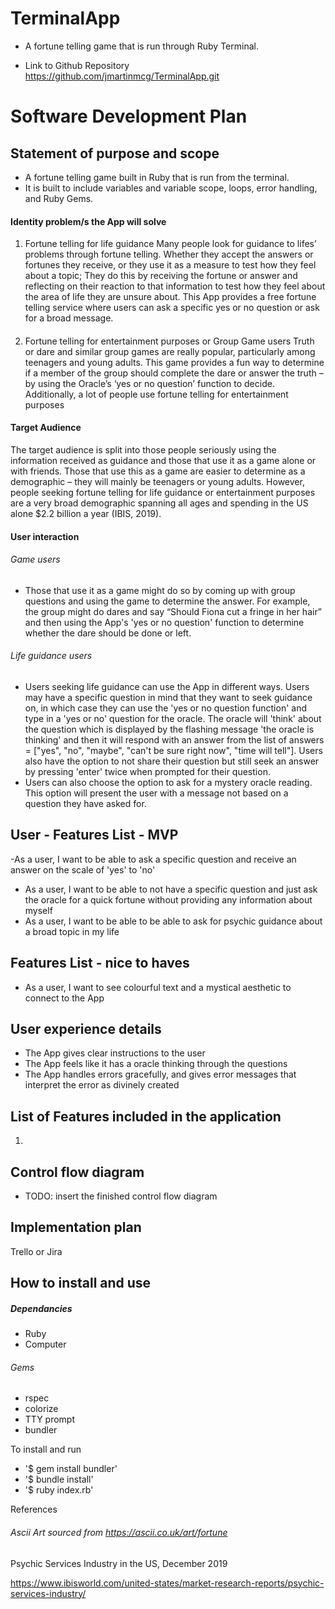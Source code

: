 

# TerminalApp
* A fortune telling game that is run through Ruby Terminal. 

* Link to Github Repository https://github.com/jmartinmcg/TerminalApp.git

# Software Development Plan

## Statement of purpose and scope 
- A fortune telling game built in Ruby that is run from the terminal. 
- It is built to include variables and variable scope, loops, error handling, and Ruby Gems. 

#### Identity problem/s the App will solve 

1.	Fortune telling for life guidance 
Many people look for guidance to lifes’ problems through fortune telling. Whether they accept the answers or fortunes they receive, or they use it as a measure to test how they feel about a topic; They do this by receiving the fortune or answer and reflecting on their reaction to that information to test how they feel about the area of life they are unsure about. This App provides a free fortune telling service where users can ask a specific yes or no question or ask for a broad message. 
####

2.	Fortune telling for entertainment purposes or Group Game users 
Truth or dare and similar group games are really popular, particularly among teenagers and young adults. This game provides a fun way to determine if a member of the group should complete the dare or answer the truth – by using the Oracle’s ‘yes or no question’ function to decide. Additionally, a lot of people use fortune telling for entertainment purposes 

#### Target Audience 
The target audience is split into those people seriously using the information received as guidance and those that use it as a game alone or with friends. Those that use this as a game are easier to determine as a demographic – they will mainly be teenagers or young adults. However, people seeking fortune telling for life guidance or entertainment purposes are a very broad demographic spanning all ages and spending in the US alone $2.2 billion a year (IBIS, 2019). 


#### User interaction

###### Game users
* Those that use it as a game might do so by coming up with group questions and using the game to determine the answer. For example, the group might do dares and say “Should Fiona cut a fringe in her hair” and then using the App's 'yes or no question' function to determine whether the dare should be done or left.   

###### Life guidance users
* Users seeking life guidance can use the App in different ways. Users may have a specific question in mind that they want to seek guidance on, in which case they can use the 'yes or no question function' and type in a 'yes or no' question for the oracle. The oracle will 'think' about the question which is displayed by the flashing message 'the oracle is thinking' and then it will respond with an answer from the list of answers = ["yes", "no", "maybe", "can't be sure right now", "time will tell"]. Users also have the option to not share their question but still seek an answer by pressing 'enter' twice when prompted for their question. 
* Users can also choose the option to ask for a mystery oracle reading. This option will present the user with a message not based on a question they have asked for.  


## User - Features List - MVP 
-As a user, I want to be able to ask a specific question and receive an answer on the scale of 'yes' to 'no'
- As a user, I want to be able to not have a specific question and just ask the oracle for a quick fortune without providing any information about myself
- As a user, I want to be able to be able to ask for psychic guidance about a broad topic in my life 

## Features List - nice to haves 
- As a user, I want to see colourful text and a mystical aesthetic to connect to the App

## User experience details 
- The App gives clear instructions to the user 
- The App feels like it has a oracle thinking through the questions 
- The App handles errors gracefully, and gives error messages that interpret the error as divinely created

## List of Features included in the application

1. 


## Control flow diagram 
- TODO: insert the finished control flow diagram 

## Implementation plan 
Trello or Jira 

## How to install and use 

##### Dependancies 
- Ruby 
- Computer 
###### Gems
- rspec
- colorize 
- TTY prompt 
- bundler 

To install and run 
- '$ gem install bundler'
- '$ bundle install'
- '$ ruby index.rb'


References 
###### Ascii Art sourced from https://ascii.co.uk/art/fortune



Psychic Services Industry in the US, December 2019

https://www.ibisworld.com/united-states/market-research-reports/psychic-services-industry/